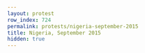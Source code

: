 ```yaml
---
layout: protest
row_index: 724
permalink: protests/nigeria-september-2015
title: Nigeria, September 2015
hidden: true
---
```

